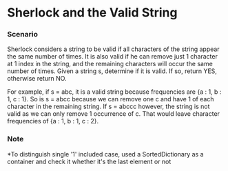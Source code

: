 # Sherlock and the Valid String

### Scenario
Sherlock considers a string to be valid if all characters of the string appear the same number of times. It is also valid if he can remove just 1 character at 1 index in the string, and the remaining characters will occur the same number of times. Given a string s, determine if it is valid. If so, return YES, otherwise return NO.

For example, if s = abc, it is a valid string because frequencies are {a : 1, b : 1, c : 1}. So is s = abcc because we can remove one c and have 1 of each character in the remaining string. If s = abccc however, the string is not valid as we can only remove 1 occurrence of c. That would leave character frequencies of {a : 1, b : 1, c : 2}.

### Note
*To distinguish single '1' included case, used a SortedDictionary as a container and check it whether it's the last element or not
